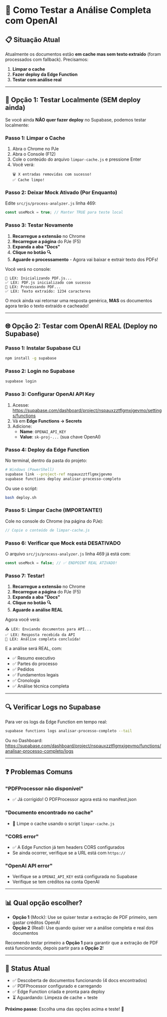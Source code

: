 # 🧪 Como Testar a Análise Completa com OpenAI

## 📋 Situação Atual

Atualmente os documentos estão **em cache mas sem texto extraído** (foram processados com fallback). Precisamos:

1. **Limpar o cache**
2. **Fazer deploy da Edge Function**
3. **Testar com análise real**

---

## 🚀 Opção 1: Testar Localmente (SEM deploy ainda)

Se você ainda **NÃO quer fazer deploy** no Supabase, podemos testar localmente:

### Passo 1: Limpar o Cache

1. Abra o Chrome no PJe
2. Abra o Console (F12)
3. Cole o conteúdo do arquivo `limpar-cache.js` e pressione Enter
4. Você verá:
   ```
   🗑️ X entradas removidas com sucesso!
   ✅ Cache limpo!
   ```

### Passo 2: Deixar Mock Ativado (Por Enquanto)

Edite `src/js/process-analyzer.js` linha 469:
```javascript
const useMock = true; // Manter TRUE para teste local
```

### Passo 3: Testar Novamente

1. **Recarregue a extensão** no Chrome
2. **Recarregue a página** do PJe (F5)
3. **Expanda a aba "Docs"**
4. **Clique no botão 🔍**
5. **Aguarde o processamento** - Agora vai baixar e extrair texto dos PDFs!

Você verá no console:
```
🔧 LEX: Inicializando PDF.js...
✅ LEX: PDF.js inicializado com sucesso
📄 LEX: Processando PDF...
✅ LEX: Texto extraído: 1234 caracteres
```

O mock ainda vai retornar uma resposta genérica, **MAS** os documentos agora terão o texto extraído e cacheado!

---

## 🌐 Opção 2: Testar com OpenAI REAL (Deploy no Supabase)

### Passo 1: Instalar Supabase CLI

```bash
npm install -g supabase
```

### Passo 2: Login no Supabase

```bash
supabase login
```

### Passo 3: Configurar OpenAI API Key

1. Acesse: https://supabase.com/dashboard/project/nspauxzztflgmxjgevmo/settings/functions
2. Vá em **Edge Functions → Secrets**
3. Adicione:
   - **Name**: `OPENAI_API_KEY`
   - **Value**: `sk-proj-...` (sua chave OpenAI)

### Passo 4: Deploy da Edge Function

No terminal, dentro da pasta do projeto:

```bash
# Windows (PowerShell)
supabase link --project-ref nspauxzztflgmxjgevmo
supabase functions deploy analisar-processo-completo
```

Ou use o script:
```bash
bash deploy.sh
```

### Passo 5: Limpar Cache (IMPORTANTE!)

Cole no console do Chrome (na página do PJe):
```javascript
// Copie o conteúdo de limpar-cache.js
```

### Passo 6: Verificar que Mock está DESATIVADO

O arquivo `src/js/process-analyzer.js` linha 469 já está com:
```javascript
const useMock = false; // ✅ ENDPOINT REAL ATIVADO!
```

### Passo 7: Testar!

1. **Recarregue a extensão** no Chrome
2. **Recarregue a página** do PJe (F5)
3. **Expanda a aba "Docs"**
4. **Clique no botão 🔍**
5. **Aguarde a análise REAL**

Agora você verá:
```
📤 LEX: Enviando documentos para API...
✅ LEX: Resposta recebida da API
🎉 LEX: Análise completa concluída!
```

E a análise será REAL, com:
- ✅ Resumo executivo
- ✅ Partes do processo
- ✅ Pedidos
- ✅ Fundamentos legais
- ✅ Cronologia
- ✅ Análise técnica completa

---

## 🔍 Verificar Logs no Supabase

Para ver os logs da Edge Function em tempo real:

```bash
supabase functions logs analisar-processo-completo --tail
```

Ou no Dashboard:
https://supabase.com/dashboard/project/nspauxzztflgmxjgevmo/functions/analisar-processo-completo/logs

---

## ❓ Problemas Comuns

### "PDFProcessor não disponível"

- ✅ Já corrigido! O PDFProcessor agora está no manifest.json

### "Documento encontrado no cache"

- 🧹 Limpe o cache usando o script `limpar-cache.js`

### "CORS error"

- ✅ A Edge Function já tem headers CORS configurados
- Se ainda ocorrer, verifique se a URL está com `https://`

### "OpenAI API error"

- Verifique se a `OPENAI_API_KEY` está configurada no Supabase
- Verifique se tem créditos na conta OpenAI

---

## 📊 Qual opção escolher?

- **Opção 1** (Mock): Use se quiser testar a extração de PDF primeiro, sem gastar créditos OpenAI
- **Opção 2** (Real): Use quando quiser ver a análise completa e real dos documentos

Recomendo testar primeiro a **Opção 1** para garantir que a extração de PDF está funcionando, depois partir para a **Opção 2**!

---

## 🎯 Status Atual

- ✅ Descoberta de documentos funcionando (4 docs encontrados)
- ✅ PDFProcessor configurado e carregando
- ✅ Edge Function criada e pronta para deploy
- ⏳ Aguardando: Limpeza de cache + teste

**Próximo passo**: Escolha uma das opções acima e teste! 🚀